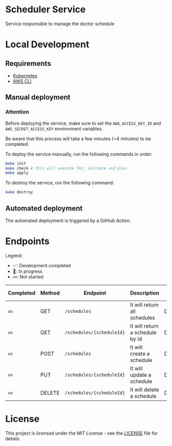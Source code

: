# Scheduler Service
Service responsible to manage the doctor schedule

# Local Development

## Requirements

- [Kubernetes](https://kubernetes.io/)
- [AWS CLI](https://aws.amazon.com/cli/)

## Manual deployment

### Attention

Before deploying the service, make sure to set the `AWS_ACCESS_KEY_ID` and `AWS_SECRET_ACCESS_KEY` environment variables.

Be aware that this process will take a few minutes (~4 minutes) to be completed.

To deploy the service manually, run the following commands in order:

```bash
make init
make check # this will execute fmt, validate and plan
make apply
```

To destroy the service, run the following command:

```bash
make destroy
```

## Automated deployment

The automated deployment is triggered by a GitHub Action.

# Endpoints

Legend:
- ✅: Development completed
- 🚧: In progress
- 💤: Not started


| Completed | Method | Endpoint                  | Description                     | User Role |
| --------- | ------ | ------------------------- | ------------------------------- | --------- |
| 💤         | GET    | `/schedules`              | It will return all schedules    | Doctor    |
| 💤         | GET    | `/schedules/{scheduleId}` | It will return a schedule by id | Doctor    |
| 💤         | POST   | `/schedules`              | It will create a schedule       | Doctor    |
| 💤         | PUT    | `/schedules/{scheduleId}` | It will update a schedule       | Doctor    |
| 💤         | DELETE | `/schedules/{scheduleId}` | It will delete a schedule       | Doctor    |

# License

This project is licensed under the MIT License - see the [LICENSE](LICENSE) file for details.